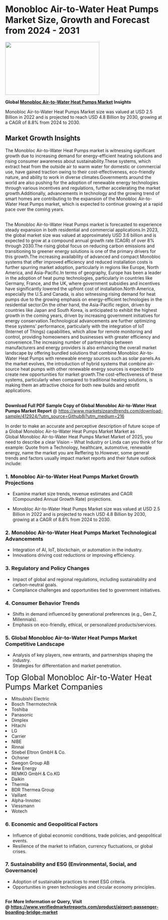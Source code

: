 <H1>Monobloc Air-to-Water Heat Pumps Market Size, Growth and Forecast from 2024 - 2031</H1><img class="aligncenter size-medium wp-image-584254" src="https://thirdeyenews.in/wp-content/uploads/2024/09/Global-Market-Research-300x168.jpeg" alt="" width="300" height="168" /><p><strong>Global&nbsp;<a href="https://www.marketsizeandtrends.com/download-sample/412924/?utm_source=Github8j?utm_medium=216">Monobloc Air-to-Water Heat Pumps Market</a> Insights</strong></p><p>Monobloc Air-to-Water Heat Pumps Market size was valued at USD 2.5 Billion in 2022 and is projected to reach USD 4.8 Billion by 2030, growing at a CAGR of 8.8% from 2024 to 2030.</p><p><h2>Market Growth Insights</h2> <p>The Monobloc Air-to-Water Heat Pumps market is witnessing significant growth due to increasing demand for energy-efficient heating solutions and rising consumer awareness about sustainability.These systems, which extract heat from the outside air to warm water for domestic or commercial use, have gained traction owing to their cost-effectiveness, eco-friendly nature, and ability to work in diverse climates.Governments around the world are also pushing for the adoption of renewable energy technologies through various incentives and regulations, further accelerating the market growth.Additionally, advancements in technology and the growing trend of smart homes are contributing to the expansion of the Monobloc Air-to-Water Heat Pumps market, which is expected to continue growing at a rapid pace over the coming years.<br><br></p> <p>The Monobloc Air-to-Water Heat Pumps market is forecasted to experience steady expansion in both residential and commercial applications.In 2023, the global market size was valued at approximately USD 3.6 billion and is expected to grow at a compound annual growth rate (CAGR) of over 8% through 2030.The rising global focus on reducing carbon emissions and transitioning to greener energy solutions is one of the primary drivers for this growth.The increasing availability of advanced and compact Monobloc systems that offer improved efficiency and reduced installation costs is further spurring market adoption, particularly in regions like Europe, North America, and Asia-Pacific.In terms of geography, Europe has been a leader in the adoption of heat pump technologies, particularly in countries like Germany, France, and the UK, where government subsidies and incentives have significantly lowered the upfront cost of installation.North America, especially the U.S.and Canada, is also witnessing rising demand for heat pumps due to the growing emphasis on energy-efficient technologies in the residential sector.On the other hand, the Asia-Pacific region, driven by countries like Japan and South Korea, is anticipated to exhibit the highest growth in the coming years, driven by increasing government initiatives for energy conservation.Technological advancements are further optimizing these systems' performance, particularly with the integration of IoT (Internet of Things) capabilities, which allow for remote monitoring and control, providing homeowners and businesses with greater efficiency and convenience.The increasing number of partnerships between manufacturers and energy providers is also enhancing the overall market landscape by offering bundled solutions that combine Monobloc Air-to-Water Heat Pumps with renewable energy sources such as solar panels.As the market evolves, the introduction of hybrid systems that combine air-source heat pumps with other renewable energy sources is expected to create new opportunities for market growth.The cost-effectiveness of these systems, particularly when compared to traditional heating solutions, is making them an attractive choice for both new builds and retrofit applications.<br><br></p><p><span class=""><strong>Download Full PDF Sample Copy of Global Monobloc Air-to-Water Heat Pumps Market Report</strong> @ <a href="https://www.marketsizeandtrends.com/download-sample/412924/?utm_source=Github8j?utm_medium=216" target="_blank">https://www.marketsizeandtrends.com/download-sample/412924/?utm_source=Github8j?utm_medium=216</a></span></p><p>In order to make an accurate and perceptive description of future scope of a Global&nbsp;Monobloc Air-to-Water Heat Pumps Market Market as Global&nbsp;Monobloc Air-to-Water Heat Pumps Market Market of 2025, you need to describe a clear Vision &ndash; What Industry or Linda can you think of for example: Quote from a Technology, healthcare, automotive, renewable energy, name the market you are Reffering to.However, some general trends and factors usually impact market reports and their future outlook include:</p><h3>1.&nbsp;<strong>Monobloc Air-to-Water Heat Pumps Market Growth Projections</strong></h3><ul><li>Examine market size trends, revenue estimates and CAGR (Compounded Annual Growth Rate) projections.</li><li><p>Monobloc Air-to-Water Heat Pumps Market size was valued at USD 2.5 Billion in 2022 and is projected to reach USD 4.8 Billion by 2030, growing at a CAGR of 8.8% from 2024 to 2030.</p></li></ul><h3>2.&nbsp;<strong>Monobloc Air-to-Water Heat Pumps Market Technological Advancements</strong></h3><ul><li>Integration of AI, IoT, blockchain, or automation in the industry.</li><li>Innovations driving cost reductions or improving efficiency.</li></ul><h3>3.&nbsp;<strong>Regulatory and Policy Changes</strong></h3><ul><li>Impact of global and regional regulations, including sustainability and carbon-neutral goals.</li><li>Compliance challenges and opportunities tied to government initiatives.</li></ul><h3>4.&nbsp;<strong>Consumer Behavior Trends</strong></h3><ul><li>Shifts in demand influenced by generational preferences (e.g., Gen Z, Millennials).</li><li>Emphasis on eco-friendly, ethical, or personalized products/services.</li></ul><h3>5.&nbsp;<strong>Global Monobloc Air-to-Water Heat Pumps Market Competitive Landscape</strong></h3><ul><li>Analysis of key players, new entrants, and partnerships shaping the industry.</li><li>Strategies for differentiation and market penetration.</li></ul><p data-pm-slice="1 1 []"><span style="color: inherit; font-family: inherit; font-size: 25px;">Top Global Monobloc Air-to-Water Heat Pumps Market Companies</span></p><div class="" data-test-id=""><p><li>Mitsubishi Electric</li><li> Bosch Thermotechnik</li><li> Toshiba</li><li> Panasonic</li><li> Dimplex</li><li> Hitachi</li><li> LG</li><li> Carrier</li><li> NIBE</li><li> Rinnai</li><li> Stiebel Eltron GmbH & Co.</li><li> Ochsner</li><li> Swegon Group AB</li><li> New Energy</li><li> REMKO GmbH & Co.KG</li><li> Daikin</li><li> Thermia</li><li> BDR Thermea Group</li><li> Vaillant</li><li> Alpha-Innotec</li><li> Viessmann</li><li> Wotech</li></p></div><h3>6.&nbsp;<strong>Economic and Geopolitical Factors</strong></h3><ul><li>Influence of global economic conditions, trade policies, and geopolitical events.</li><li>Resilience of the market to inflation, currency fluctuations, or global crises.</li></ul><h3>7.&nbsp;<strong>Sustainability and ESG (Environmental, Social, and Governance)</strong></h3><ul><li>Adoption of sustainable practices to meet ESG criteria.</li><li>Opportunities in green technologies and circular economy principles.</li></ul><h2><strong style="font-size: 14px;">For More Information or Query, Visit @&nbsp;</strong><a style="background-color: #ffffff; font-size: 14px;" href="https://www.marketsizeandtrends.com/report/monobloc-air-to-water-heat-pumps-market/" target="_blank">https://www.verifiedmarketreports.com/product/airport-passenger-boarding-bridge-market</a></h2>